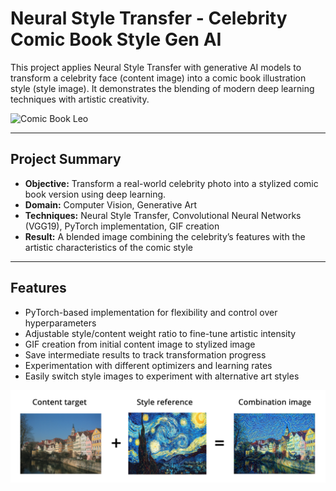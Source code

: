 # Neural Style Transfer - Celebrity Comic Book Style Gen AI

This project applies Neural Style Transfer with generative AI models to transform a celebrity face (content image) into a comic book illustration style (style image). It demonstrates the blending of modern deep learning techniques with artistic creativity.

![Comic Book Leo](https://github.com/EoinHoustoun/Eoin_Houstoun/blob/master/style_transfer6.gif?raw=true)

---

## Project Summary

- **Objective:** Transform a real-world celebrity photo into a stylized comic book version using deep learning.
- **Domain:** Computer Vision, Generative Art
- **Techniques:** Neural Style Transfer, Convolutional Neural Networks (VGG19), PyTorch implementation, GIF creation
- **Result:** A blended image combining the celebrity’s features with the artistic characteristics of the comic style

---

## Features

- PyTorch-based implementation for flexibility and control over hyperparameters
- Adjustable style/content weight ratio to fine-tune artistic intensity
- GIF creation from initial content image to stylized image
- Save intermediate results to track transformation progress
- Experimentation with different optimizers and learning rates
- Easily switch style images to experiment with alternative art styles

<img src="docs/VGSTYLE.png" width="700"/>
